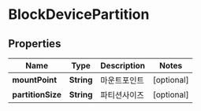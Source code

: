 
# BlockDevicePartition

## Properties
Name | Type | Description | Notes
------------ | ------------- | ------------- | -------------
**mountPoint** | **String** | 마운트포인트 |  [optional]
**partitionSize** | **String** | 파티션사이즈 |  [optional]



